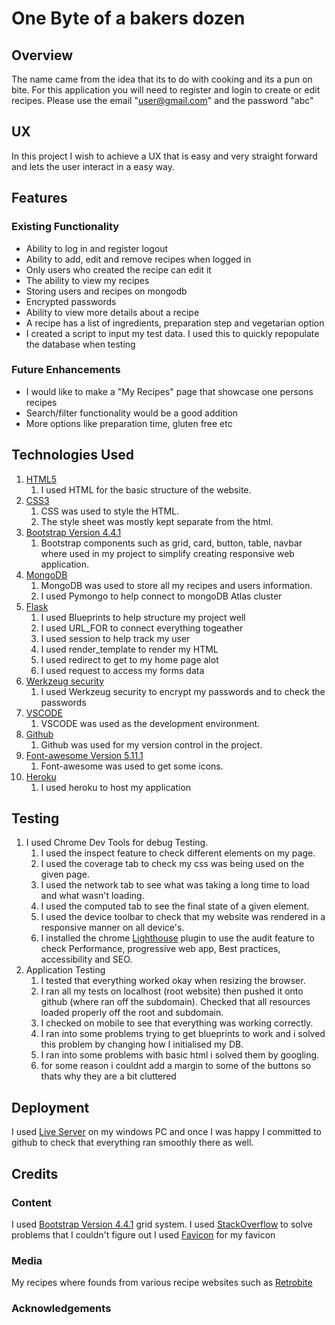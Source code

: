# One Byte of a bakers dozen
## Overview
The name came from the idea that its to do with cooking and its a pun on bite.
For this application you will need to register and login to create or edit recipes.
Please use the email "user@gmail.com" and the password "abc"
## UX
In this project I wish to achieve a UX that is easy and very straight forward
and lets the user interact in a easy way.
## Features
### Existing Functionality
* Ability to log in and register logout
* Ability to add, edit and remove recipes when logged in
* Only users who created the recipe can edit it
* The ability to view my recipes
* Storing users and recipes on mongodb
* Encrypted passwords
* Ability to view more details about a recipe
* A recipe has a list of ingredients, preparation step and vegetarian option
* I created a script to input my test data. I used this to quickly repopulate the database when testing

### Future Enhancements
* I would like to make a "My Recipes" page that showcase one persons recipes
* Search/filter functionality would be a good addition
* More options like preparation time, gluten free etc
## Technologies Used
1. [HTML5](https://en.wikipedia.org/wiki/HTML5 )
    1. I used HTML for the basic structure of the website.
2. [CSS3](https://en.wikipedia.org/wiki/Cascading_Style_Sheets )
    1. CSS was used to style the HTML.
    2. The style sheet was mostly kept separate from the html.
3. [Bootstrap Version 4.4.1](https://getbootstrap.com/ )
    1. Bootstrap components such as grid, card, button, table, navbar where used in my project to simplify creating responsive web application.
4. [MongoDB](https://www.mongodb.com)
    1. MongoDB was used to store all my recipes and users information.
    2. I used Pymongo to help connect to mongoDB Atlas cluster
5. [Flask](https://flask.palletsprojects.com/en/1.1.x/)
    1. I used Blueprints to help structure my project well
    2. I used URL_FOR to connect everything togeather
    3. I used session to help track my user
    4. I used render_template to render my HTML
    5. I used redirect to get to my home page alot
    6. I used request to access my forms data
6. [Werkzeug security](https://werkzeug.palletsprojects.com/en/1.0.x/utils/)
    1. I used Werkzeug security to encrypt my passwords and to check the passwords
7. [VSCODE](https://code.visualstudio.com/) 
    1. VSCODE was used as the development environment.
8. [Github](https://github.com/)
    1. Github was used for my version control in the project. 
9. [Font-awesome Version 5.11.1](https://fontawesome.com/) 
    1. Font-awesome was used to get some icons.
10. [Heroku](https://www.heroku.com/home)
    1. I used heroku to host my application

## Testing
1. I used Chrome Dev Tools for debug Testing.
    1. I used the inspect feature to check different elements on my page.
    2. I used the coverage tab to check my css was being used on the given page.
    3. I used the network tab to see what was taking a long time to load and what wasn't loading.
    4. I used the computed tab to see the final state of a given element.
    5. I used the device toolbar to check that my website was rendered in a responsive manner on all device's.
    6. I installed the chrome [Lighthouse](https://developers.google.com/web/tools/lighthouse) plugin to use the audit feature to check Performance, progressive web app, Best practices, accessibility and SEO.
2. Application Testing
    1. I tested that everything worked okay when resizing the browser.
    2. I ran all my tests on localhost (root website) then pushed it onto github (where ran off the subdomain). Checked that all resources loaded properly off the root and subdomain.
    3. I checked on mobile to see that everything was working correctly.
    4. I ran into some problems trying to get blueprints to work and i solved this problem by changing how I initialised my DB.
    5. I ran into some problems with basic html i solved them by googling.
    6. for some reason i couldnt add a margin to some of the buttons so thats why they are a bit cluttered
## Deployment
I used [Live Server](https://github.com/ritwickdey/vscode-live-server) on my windows PC and once I was happy I committed to github to check that everything ran smoothly there as well. 

## Credits
### Content
I used [Bootstrap Version 4.4.1](https://getbootstrap.com/) grid system.
I used [StackOverflow](https://stackoverflow.com/) to solve problems that I couldn't figure out
I used [Favicon](https://favicon.io/) for my favicon
### Media
My recipes where founds from various recipe websites such as [Retrobite](https://www.retrobite.com/)
### Acknowledgements



